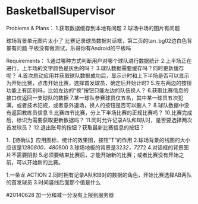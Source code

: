 BasketballSupervisor
====================
Problems & Plans：
1.获取数据缓存到本地有问题
2.球场中场的图片有问题

球场背景单元图片太小了
比赛记录球员数据对话框，第二页的tan_bg02边白色背景有问题
平板没有做测试，乐哥你有Android的平板吗

Requirements：
1.通过哪种方式判断用户对哪个球队进行数据统计
2.上半场正在进行，上半场的文字颜色是灰色的吗？
3.球队数据需要缓存吗？何时更新缓存呢？
4.首次启动应用并获取球队数据成功后，显示计时和上下半场是否可以显示为开始比赛，点击开始比赛，选择首发球员，确定后开始计时?
5.左右两边的按钮功能上有区别吗，比如左边的“换”按钮只能左边的队伍换人？
6.获取比赛信息的接口仅返回一支球队的数据
7.某一球队参赛球员仅五名，其中某一球员五次犯满，或者技术犯规，或者意外退场，换人的按钮是否可以删人？
8.球队数据中没有返回教练员信息
9.比赛四节比赛，分上下半场比赛的正规比赛吗？
10.比赛完成后，标识为需要获取更新数据吗？
11.同时允许记录A队和B队时，是否要选择两次首发球员？
12.退出账号的按钮？获取最新比赛信息的按钮？


1.【待确认】应用图标，统计的效果图，按钮“T”的作用
2.球场背景的线图的大小应该是1280*800，480*800
3.球场地板的背景是32*32，72*72
4.对话框的背景图片不需要阴影
5.必须要结束比赛后，才能开始新的比赛；或者比赛没有开始之前，可以开始新的比赛。

1.一条龙 ACTION
2.同时拥有记录A队和B对的数据的角色，开始比赛选择AB两队的首发球员
3.时间竖线后面那个值是什么

#20140628
加一分和减一分没有上报到服务器
